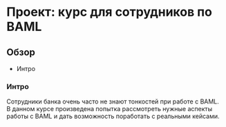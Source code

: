 # Проект: курс для сотрудников по BAML 

## Обзор
* Интро



### Интро

Сотрудники банка очень часто не знают тонкостей при работе с BAML. В данном курсе произведена попытка рассмотреть нужные аспекты работы с BAML и дать возможность поработать с реальными кейсами.



